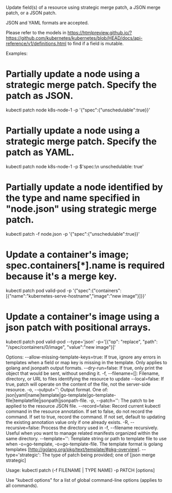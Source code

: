 Update field(s) of a resource using strategic merge patch, a JSON merge patch, or a JSON patch. 

JSON and YAML formats are accepted. 

Please refer to the models in https://htmlpreview.github.io/?https://github.com/kubernetes/kubernetes/blob/HEAD/docs/api-reference/v1/definitions.html to find if a field is mutable.

Examples:
  # Partially update a node using a strategic merge patch. Specify the patch as JSON.
  kubectl patch node k8s-node-1 -p '{"spec":{"unschedulable":true}}'
  
  # Partially update a node using a strategic merge patch. Specify the patch as YAML.
  kubectl patch node k8s-node-1 -p $'spec:\n unschedulable: true'
  
  # Partially update a node identified by the type and name specified in "node.json" using strategic merge patch.
  kubectl patch -f node.json -p '{"spec":{"unschedulable":true}}'
  
  # Update a container's image; spec.containers[*].name is required because it's a merge key.
  kubectl patch pod valid-pod -p '{"spec":{"containers":[{"name":"kubernetes-serve-hostname","image":"new image"}]}}'
  
  # Update a container's image using a json patch with positional arrays.
  kubectl patch pod valid-pod --type='json' -p='[{"op": "replace", "path": "/spec/containers/0/image", "value":"new image"}]'

Options:
      --allow-missing-template-keys=true: If true, ignore any errors in templates when a field or map key is missing in the template. Only applies to golang and jsonpath output formats.
      --dry-run=false: If true, only print the object that would be sent, without sending it.
  -f, --filename=[]: Filename, directory, or URL to files identifying the resource to update
      --local=false: If true, patch will operate on the content of the file, not the server-side resource.
  -o, --output='': Output format. One of: json|yaml|name|template|go-template|go-template-file|templatefile|jsonpath|jsonpath-file.
  -p, --patch='': The patch to be applied to the resource JSON file.
      --record=false: Record current kubectl command in the resource annotation. If set to false, do not record the command. If set to true, record the command. If not set, default to updating the existing annotation value only if one already exists.
  -R, --recursive=false: Process the directory used in -f, --filename recursively. Useful when you want to manage related manifests organized within the same directory.
      --template='': Template string or path to template file to use when -o=go-template, -o=go-template-file. The template format is golang templates [http://golang.org/pkg/text/template/#pkg-overview].
      --type='strategic': The type of patch being provided; one of [json merge strategic]

Usage:
  kubectl patch (-f FILENAME | TYPE NAME) -p PATCH [options]

Use "kubectl options" for a list of global command-line options (applies to all commands).
